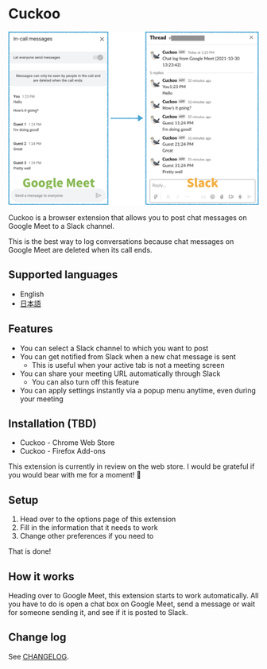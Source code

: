 # Cuckoo
![Google Meet to Slack](/img/google_meet_to_slack.png)

Cuckoo is a browser extension that allows you to post chat messages on Google Meet to a Slack channel.

This is the best way to log conversations because chat messages on Google Meet are deleted when its call ends.

## Supported languages
* English
* [日本語](/README/ja.md)

## Features
* You can select a Slack channel to which you want to post
* You can get notified from Slack when a new chat message is sent
    * This is useful when your active tab is not a meeting screen
* You can share your meeting URL automatically through Slack
    * You can also turn off this feature
* You can apply settings instantly via a popup menu anytime, even during your meeting

## Installation (TBD)
* Cuckoo - Chrome Web Store
* Cuckoo - Firefox Add-ons

This extension is currently in review on the web store. I would be grateful if you would bear with me for a moment! 🙏

## Setup
1. Head over to the options page of this extension
2. Fill in the information that it needs to work
3. Change other preferences if you need to

That is done!

## How it works
Heading over to Google Meet, this extension starts to work automatically. All you have to do is open a chat box on Google Meet, send a message or wait for someone sending it, and see if it is posted to Slack.

## Change log
See [CHANGELOG](/CHANGELOG/en.md).
